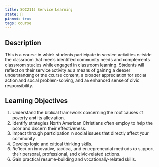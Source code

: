 ```yaml
---
title: SOC2110 Service Learning
state: 🌸
pinned: true
tags: course
---
```

## Description

This is a course in which students participate in service activities outside the classroom that meets identified community needs and complements classroom studies while engaged in classroom learning. Students will reflect on their service activity as a means of gaining a deeper understanding of the course content, a broader appreciation for social action and social problem-solving, and an enhanced sense of civic responsibility.

## Learning Objectives

1. Understand the biblical framework concerning the root causes of poverty and its alleviation.
2. Identify strategies North American Christians often employ to help the poor and discern their effectiveness.
3. Impact through participation in social issues that directly affect your community.
4. Develop logic and critical thinking skills.
5. Reflect on innovative, tactical, and entrepreneurial methods to support their personal, professional, and civic-related actions.
6. Gain practical resume-building and vocationally-related skills.
